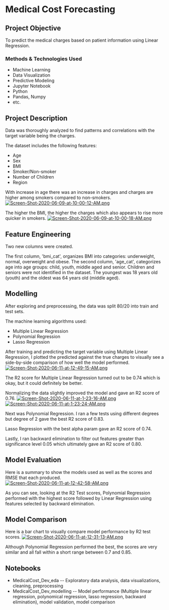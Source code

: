 # Medical Cost Forecasting

## Project Objective
To predict the medical charges based on patient information using Linear Regression.

### Methods & Technologies Used
* Machine Learning
* Data Visualization
* Predictive Modeling
* Jupyter Notebook
* Python
* Pandas, Numpy
* etc. 

## Project Description
Data was thoroughly analyzed to find patterns and correlations with the target variable being the charges. 

The dataset includes the following features: 
* Age
* Sex
* BMI
* Smoker/Non-smoker
* Number of Children
* Region

With increase in age there was an increase in charges and charges are higher among smokers compared to non-smokers.
[![Screen-Shot-2020-06-09-at-10-00-12-AM.png](https://i.postimg.cc/PJ79Bz7m/Screen-Shot-2020-06-09-at-10-00-12-AM.png)](https://postimg.cc/4HzWctsd)

The higher the BMI, the higher the charges which also appears to rise more quicker in smokers.
[![Screen-Shot-2020-06-09-at-10-00-18-AM.png](https://i.postimg.cc/MZ3CMqGv/Screen-Shot-2020-06-09-at-10-00-18-AM.png)](https://postimg.cc/hhxyNFTB)

## Feature Engineering
Two new columns were created. 

The first column, 'bmi_cat', organizes BMI into categories: underweight, normal, overweight and obese.
The second column, 'age_cat', categorizes age into age groups: child, youth, middle aged and senior. Children and seniors were not identified in the dataset. The youngest was 18 years old (youth) and the oldest was 64 years old (middle aged).

## Modelling
After exploring and preprocessing, the data was split 80/20 into train and test sets. 

The machine learning algorithms used:
* Multiple Linear Regression
* Polynomial Regression
* Lasso Regression

After training and predicting the target variable using Multiple Linear Regression, I plotted the predicted against the true charges to visually see a side-by-side comparison of how well the model performed.
[![Screen-Shot-2020-06-11-at-12-49-15-AM.png](https://i.postimg.cc/NftfKwGq/Screen-Shot-2020-06-11-at-12-49-15-AM.png)](https://postimg.cc/z3d1Q6R0)

The R2 score for Multiple Linear Regression turned out to be 0.74 which is okay, but it could definitely be better.

Normalizing the data slightly improved the model and gave an R2 score of 0.76. 
[![Screen-Shot-2020-06-11-at-1-23-16-AM.png](https://i.postimg.cc/Y0CGZ4n7/Screen-Shot-2020-06-11-at-1-23-16-AM.png)](https://postimg.cc/wynjsBY4)
[![Screen-Shot-2020-06-11-at-1-23-24-AM.png](https://i.postimg.cc/QCY93XwT/Screen-Shot-2020-06-11-at-1-23-24-AM.png)](https://postimg.cc/5QvN5Mx4)

Next was Polynomial Regression. I ran a few tests using different degrees but degree of 2 gave the best R2 score of 0.83. 

Lasso Regression with the best alpha param gave an R2 score of 0.74. 

Lastly, I ran backward elimination to filter out features greater than significance level 0.05 which ultimately gave an R2 score of 0.80. 

## Model Evaluation
Here is a summary to show the models used as well as the scores and RMSE that each produced. 
[![Screen-Shot-2020-06-11-at-12-42-58-AM.png](https://i.postimg.cc/8k9zNr95/Screen-Shot-2020-06-11-at-12-42-58-AM.png)](https://postimg.cc/3WjTZWK5)

As you can see, looking at the R2 Test scores, Polynomial Regression performed with the highest score followed by Linear Regression using features selected by backward elimination. 

## Model Comparison
Here is a bar chart to visually compare model performance by R2 test scores. 
[![Screen-Shot-2020-06-11-at-12-31-13-AM.png](https://i.postimg.cc/yNvGBcfr/Screen-Shot-2020-06-11-at-12-31-13-AM.png)](https://postimg.cc/t1nkNZGh)

Although Polynomial Regression performed the best, the scores are very similar and all fall within a short range between 0.7 and 0.85.

## Notebooks
* MedicalCost_Dev_eda -- Exploratory data analysis, data visualizations, cleaning, preprocessing
* MedicalCost_Dev_modelling -- Model performance (Multiple linear regression, polynomical regression, lasso regression, backward elimination), model validation, model comparison
